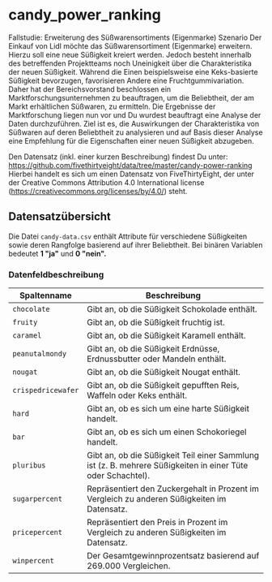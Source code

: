 # candy_power_ranking
Fallstudie: Erweiterung des Süßwarensortiments (Eigenmarke)
Szenario
Der Einkauf von Lidl möchte das Süßwarensortiment (Eigenmarke) erweitern. Hierzu soll eine neue Süßigkeit kreiert werden. Jedoch besteht innerhalb des betreffenden Projektteams noch Uneinigkeit über die Charakteristika der neuen Süßigkeit.
Während die Einen beispielsweise eine Keks-basierte Süßigkeit bevorzugen, favorisieren Andere eine Fruchtgummivariation. Daher hat der Bereichsvorstand beschlossen ein Marktforschungsunternehmen zu beauftragen, um die Beliebtheit, der am Markt erhältlichen Süßwaren, zu ermitteln.
Die Ergebnisse der Marktforschung liegen nun vor und Du wurdest beauftragt eine Analyse der Daten durchzuführen. Ziel ist es, die Auswirkungen der Charakteristika von Süßwaren auf deren Beliebtheit zu analysieren und auf Basis dieser Analyse eine Empfehlung für die Eigenschaften einer neuen Süßigkeit abzugeben.

Den Datensatz (inkl. einer kurzen Beschreibung) findest Du unter:
https://github.com/fivethirtyeight/data/tree/master/candy-power-ranking
Hierbei handelt es sich um einen Datensatz von FiveThirtyEight, der unter der Creative Commons Attribution 4.0 International license (https://creativecommons.org/licenses/by/4.0/) steht.


## Datensatzübersicht

Die Datei `candy-data.csv` enthält Attribute für verschiedene Süßigkeiten sowie deren Rangfolge basierend auf ihrer Beliebtheit. Bei binären Variablen bedeutet **1 "ja"** und **0 "nein".**

### Datenfeldbeschreibung

| **Spaltenname**        | **Beschreibung**                                                        |
|------------------------|-------------------------------------------------------------------------|
| `chocolate`            | Gibt an, ob die Süßigkeit Schokolade enthält.                           |
| `fruity`               | Gibt an, ob die Süßigkeit fruchtig ist.                                 |
| `caramel`              | Gibt an, ob die Süßigkeit Karamell enthält.                             |
| `peanutalmondy`        | Gibt an, ob die Süßigkeit Erdnüsse, Erdnussbutter oder Mandeln enthält.|
| `nougat`               | Gibt an, ob die Süßigkeit Nougat enthält.                               |
| `crispedricewafer`     | Gibt an, ob die Süßigkeit gepufften Reis, Waffeln oder Keks enthält.    |
| `hard`                 | Gibt an, ob es sich um eine harte Süßigkeit handelt.                   |
| `bar`                  | Gibt an, ob es sich um einen Schokoriegel handelt.                      |
| `pluribus`             | Gibt an, ob die Süßigkeit Teil einer Sammlung ist (z. B. mehrere Süßigkeiten in einer Tüte oder Schachtel). |
| `sugarpercent`         | Repräsentiert den Zuckergehalt in Prozent im Vergleich zu anderen Süßigkeiten im Datensatz. |
| `pricepercent`         | Repräsentiert den Preis in Prozent im Vergleich zu anderen Süßigkeiten im Datensatz. |
| `winpercent`           | Der Gesamtgewinnprozentsatz basierend auf 269.000 Vergleichen.         |
